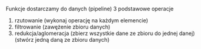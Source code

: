 Funkcje dostarczamy do danych (pipeline)
3 podstawowe operacje
1. rzutowanie (wykonaj operację na każdym elemencie)
2. filtrowanie (zawężenie zbioru danych)
3. redukcja/aglomeracja (zbierz wszystkie dane ze zbioru do jednej danej) (stwórz jedną daną ze zbioru danych)
